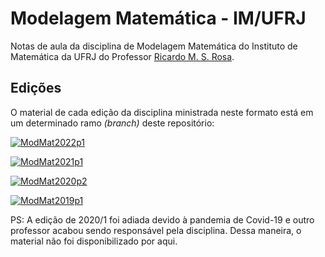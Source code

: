 # Modelagem Matemática - IM/UFRJ

Notas de aula da disciplina de Modelagem Matemática do Instituto de Matemática da UFRJ do Professor [Ricardo M. S. Rosa](http://www.im.ufrj.br/rrosa/).

## Edições

O material de cada edição da disciplina ministrada neste formato está em um determinado ramo *(branch)* deste repositório:

[![ModMat2022p1](https://img.shields.io/badge/Repo%20Branch-ModMat2022p1-darkgreen)](https://github.com/rmsrosa/modelagem_matematica/tree/modmat2022p1)

[![ModMat2021p1](https://img.shields.io/badge/Repo%20Branch-ModMat2021p1-darkgreen)](https://github.com/rmsrosa/modelagem_matematica/tree/modmat2021p1)

[![ModMat2020p2](https://img.shields.io/badge/Repo%20Branch-ModMat2020p2-darkgreen)](https://github.com/rmsrosa/modelagem_matematica/tree/modmat2020p2)

[![ModMat2019p1](https://img.shields.io/badge/Repo%20Branch-ModMat2019p1-darkgreen)](https://github.com/rmsrosa/modelagem_matematica/tree/modmat2019p1)

PS: A edição de 2020/1 foi adiada devido à pandemia de Covid-19 e outro professor acabou sendo responsável pela disciplina. Dessa maneira, o material não foi disponibilizado por aqui.
